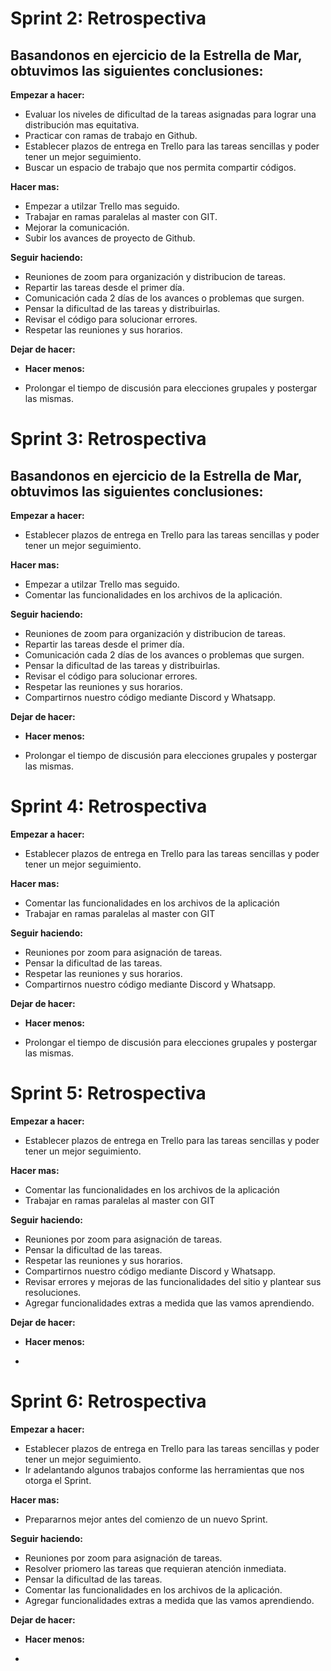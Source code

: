 # Sprint 2: Retrospectiva

## Basandonos en ejercicio de la Estrella de Mar, obtuvimos las siguientes conclusiones:

**Empezar a hacer:**

- Evaluar los niveles de dificultad de la tareas asignadas para lograr una distribución mas equitativa.
- Practicar con ramas de trabajo en Github.
- Establecer plazos de entrega en Trello para las tareas sencillas y poder tener un mejor seguimiento.
- Buscar un espacio de trabajo que nos permita compartir códigos.

**Hacer mas:**

- Empezar a utilzar Trello mas seguido.
- Trabajar en ramas paralelas al master con GIT.
- Mejorar la comunicación.
- Subir los avances de proyecto de Github.

**Seguir haciendo:**

- Reuniones de zoom para organización y distribucion de tareas.
- Repartir las tareas desde el primer día.
- Comunicación cada 2 días de los avances o problemas que surgen.
- Pensar la dificultad de las tareas y distribuirlas.
- Revisar el código para solucionar errores.
- Respetar las reuniones y sus horarios.

**Dejar de hacer:**

- **Hacer menos:**

- Prolongar el tiempo de discusión para elecciones grupales y postergar las mismas.

# Sprint 3: Retrospectiva

## Basandonos en ejercicio de la Estrella de Mar, obtuvimos las siguientes conclusiones:

**Empezar a hacer:**

- Establecer plazos de entrega en Trello para las tareas sencillas y poder tener un mejor seguimiento.

**Hacer mas:**

- Empezar a utilzar Trello mas seguido.
- Comentar las funcionalidades en los archivos de la aplicación.

**Seguir haciendo:**

- Reuniones de zoom para organización y distribucion de tareas.
- Repartir las tareas desde el primer día.
- Comunicación cada 2 días de los avances o problemas que surgen.
- Pensar la dificultad de las tareas y distribuirlas.
- Revisar el código para solucionar errores.
- Respetar las reuniones y sus horarios.
- Compartirnos nuestro código mediante Discord y Whatsapp.

**Dejar de hacer:**

- **Hacer menos:**

- Prolongar el tiempo de discusión para elecciones grupales y postergar las mismas.

# Sprint 4: Retrospectiva

**Empezar a hacer:**

- Establecer plazos de entrega en Trello para las tareas sencillas y poder tener un mejor seguimiento.

**Hacer mas:**

- Comentar las funcionalidades en los archivos de la aplicación
- Trabajar en ramas paralelas al master con GIT

**Seguir haciendo:**

- Reuniones por zoom para asignación de tareas.
- Pensar la dificultad de las tareas.
- Respetar las reuniones y sus horarios.
- Compartirnos nuestro código mediante Discord y Whatsapp.

**Dejar de hacer:**

- **Hacer menos:**

- Prolongar el tiempo de discusión para elecciones grupales y postergar las mismas.

# Sprint 5: Retrospectiva

**Empezar a hacer:**

- Establecer plazos de entrega en Trello para las tareas sencillas y poder tener un mejor seguimiento.

**Hacer mas:**

- Comentar las funcionalidades en los archivos de la aplicación
- Trabajar en ramas paralelas al master con GIT

**Seguir haciendo:**

- Reuniones por zoom para asignación de tareas.
- Pensar la dificultad de las tareas.
- Respetar las reuniones y sus horarios.
- Compartirnos nuestro código mediante Discord y Whatsapp.
- Revisar errores y mejoras de las funcionalidades del sitio y plantear sus resoluciones.
- Agregar funcionalidades extras a medida que las vamos aprendiendo.

**Dejar de hacer:**

- **Hacer menos:**

-

# Sprint 6: Retrospectiva

**Empezar a hacer:**

- Establecer plazos de entrega en Trello para las tareas sencillas y poder tener un mejor seguimiento.
- Ir adelantando algunos trabajos conforme las herramientas que nos otorga el Sprint.

**Hacer mas:**

- Prepararnos mejor antes del comienzo de un nuevo Sprint.

**Seguir haciendo:**

- Reuniones por zoom para asignación de tareas.
- Resolver priomero las tareas que requieran atención inmediata.
- Pensar la dificultad de las tareas.
- Comentar las funcionalidades en los archivos de la aplicación.
- Agregar funcionalidades extras a medida que las vamos aprendiendo.

**Dejar de hacer:**

- **Hacer menos:**

-
